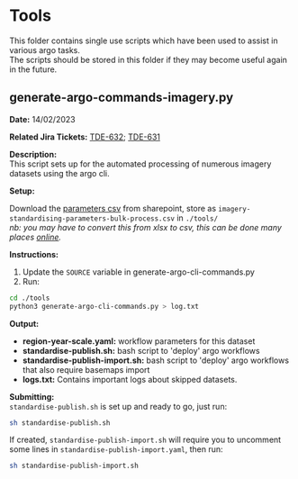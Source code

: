 # Tools

This folder contains single use scripts which have been used to assist in various argo tasks.  
The scripts should be stored in this folder if they may become useful again in the future.

## generate-argo-commands-imagery.py

**Date:** 14/02/2023

**Related Jira Tickets:** [TDE-632](https://toitutewhenua.atlassian.net/jira/software/c/projects/TDE/boards/768/backlog?atlOrigin=eyJpIjoiNjVkNmMyNmNmNGJlNDIzOGI2YmIyMzViNzVkNDUwZjEiLCJwIjoiaiJ9); [TDE-631](https://toitutewhenua.atlassian.net/browse/TDE-631?atlOrigin=eyJpIjoiNDI5OGE5MGY5ZmUxNGUyNzkwZjdlYTcxOTg5ZmQ0MGUiLCJwIjoiaiJ9)

**Description:**  
This script sets up for the automated processing of numerous imagery datasets using the argo cli.

**Setup:**

Download the [parameters csv](https://linzsrm.sharepoint.com/:x:/r/sites/Topography/_layouts/15/Doc.aspx?sourcedoc=%7B508567E2-EF88-458B-9115-0FC719CAA540%7D&file=imagery-standardising-parameters-bulk-process.xlsx&action=default&mobileredirect=true) from sharepoint, store as `imagery-standardising-parameters-bulk-process.csv` in `./tools/`  
 _nb: you may have to convert this from xlsx to csv, this can be done many places [online](https://cloudconvert.com/xlsx-to-csv)._

**Instructions:**

1. Update the `SOURCE` variable in generate-argo-cli-commands.py
2. Run:

```bash
cd ./tools
python3 generate-argo-cli-commands.py > log.txt
```

**Output:**

- **region-year-scale.yaml:** workflow parameters for this dataset
- **standardise-publish.sh:** bash script to 'deploy' argo workflows
- **standardise-publish-import.sh:** bash script to 'deploy' argo workflows that also require basemaps import
- **logs.txt:** Contains important logs about skipped datasets.

**Submitting:**  
`standardise-publish.sh` is set up and ready to go, just run:

```bash
sh standardise-publish.sh
```

If created, `standardise-publish-import.sh` will require you to uncomment some lines in `standardise-publish-import.yaml`, then run:

```bash
sh standardise-publish-import.sh
```
